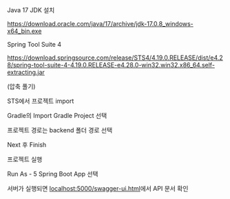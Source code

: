 Java 17 JDK 설치

https://download.oracle.com/java/17/archive/jdk-17.0.8_windows-x64_bin.exe

Spring Tool Suite 4

https://download.springsource.com/release/STS4/4.19.0.RELEASE/dist/e4.28/spring-tool-suite-4-4.19.0.RELEASE-e4.28.0-win32.win32.x86_64.self-extracting.jar

(압축 풀기)

STS에서 프로젝트 import

Gradle의 Import Gradle Project 선택

프로젝트 경로는 backend 폴더 경로 선택

Next 후 Finish


프로젝트 실행

Run As - 5 Spring Boot App 선택

서버가 실행되면 [localhost:5000/swagger-ui.html](http://localhost:5000/swagger-ui.html)에서 API 문서 확인
